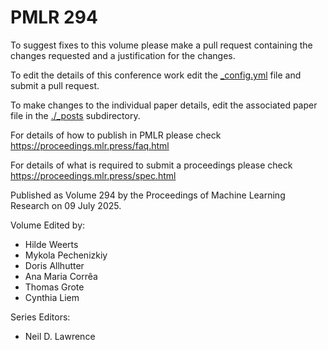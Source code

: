 # PMLR 294

To suggest fixes to this volume please make a pull request containing the changes requested and a justification for the changes.

To edit the details of this conference work edit the [_config.yml](./_config.yml) file and submit a pull request.

To make changes to the individual paper details, edit the associated paper file in the [./_posts](./_posts) subdirectory.

For details of how to publish in PMLR please check https://proceedings.mlr.press/faq.html

For details of what is required to submit a proceedings please check https://proceedings.mlr.press/spec.html



Published as Volume 294 by the Proceedings of Machine Learning Research on 09 July 2025.

Volume Edited by:
  * Hilde Weerts
  * Mykola Pechenizkiy
  * Doris Allhutter
  * Ana Maria Corrêa
  * Thomas Grote
  * Cynthia Liem

Series Editors:
  * Neil D. Lawrence
